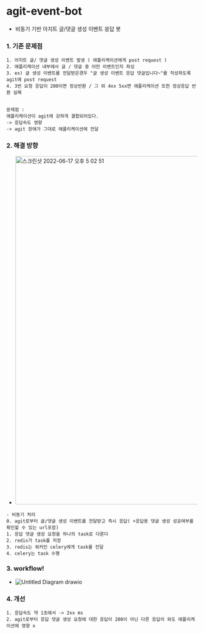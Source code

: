 # agit-event-bot
- 비동기 기반 아지트 글/댓글 생성 이벤트 응답 봇

### 1. 기존 문제점
```
1. 아지트 글/ 댓글 생성 이벤트 발생 ( 애플리케이션에게 post request )
2. 애플리케이션 내부에서 글 / 댓글 중 어떤 이벤트인지 파싱
3. ex) 글 생성 이벤트를 전달받은경우 "글 생성 이벤트 응답 댓글입니다~"를 작성하도록 agit에 post request 
4. 3번 요청 응답이 200이면 정상반환 / 그 외 4xx 5xx면 애플리케이션 또한 정상응답 반환 실패 


문제점 : 
애플리케이션이 agit에 강하게 결합되어있다.
-> 응답속도 영향
-> agit 장애가 그대로 애플리케이션에 전달
```

### 2. 해결 방향
- <img width="915" alt="스크린샷 2022-06-17 오후 5 02 51" src="https://user-images.githubusercontent.com/62214428/174508790-04661dec-be2b-4af7-9337-9dc246108ef0.png">

```
- 비동기 처리
0. agit로부터 글/댓글 생성 이벤트를 전달받고 즉시 응답( +응답용 댓글 생성 성공여부를 확인할 수 있는 url포함)
1. 응답 댓글 생성 요청을 하나의 task로 다룬다
2. redis가 task를 저장
3. redis는 워커인 celery에게 task를 전달
4. celery는 task 수행
```
### 3. workflow!
- ![Untitled Diagram drawio](https://user-images.githubusercontent.com/62214428/174508822-6e1ce636-1d11-468b-9a37-32648bdd8022.png)


### 4. 개선
```
1. 응답속도 약 1초에서 -> 2xx ms
2. agit로부터 응답 댓글 생성 요청에 대한 응답이 200이 아닌 다른 응답이 와도 애플리케이션에 영향 x
```

